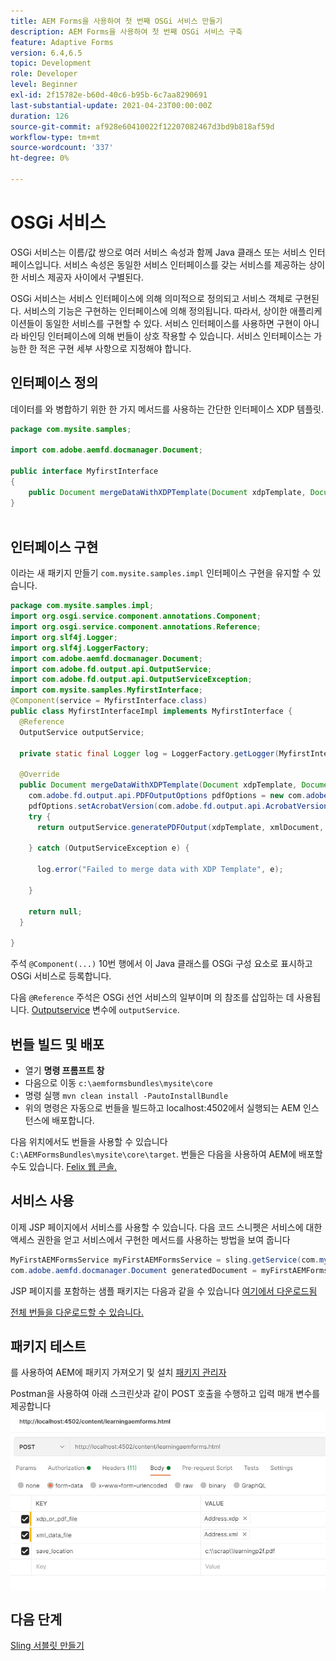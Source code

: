 ```yaml
---
title: AEM Forms을 사용하여 첫 번째 OSGi 서비스 만들기
description: AEM Forms을 사용하여 첫 번째 OSGi 서비스 구축
feature: Adaptive Forms
version: 6.4,6.5
topic: Development
role: Developer
level: Beginner
exl-id: 2f15782e-b60d-40c6-b95b-6c7aa8290691
last-substantial-update: 2021-04-23T00:00:00Z
duration: 126
source-git-commit: af928e60410022f12207082467d3bd9b818af59d
workflow-type: tm+mt
source-wordcount: '337'
ht-degree: 0%

---
```


# OSGi 서비스

OSGi 서비스는 이름/값 쌍으로 여러 서비스 속성과 함께 Java 클래스 또는 서비스 인터페이스입니다. 서비스 속성은 동일한 서비스 인터페이스를 갖는 서비스를 제공하는 상이한 서비스 제공자 사이에서 구별된다.

OSGi 서비스는 서비스 인터페이스에 의해 의미적으로 정의되고 서비스 객체로 구현된다. 서비스의 기능은 구현하는 인터페이스에 의해 정의됩니다. 따라서, 상이한 애플리케이션들이 동일한 서비스를 구현할 수 있다. 서비스 인터페이스를 사용하면 구현이 아니라 바인딩 인터페이스에 의해 번들이 상호 작용할 수 있습니다. 서비스 인터페이스는 가능한 한 적은 구현 세부 사항으로 지정해야 합니다.

## 인터페이스 정의

데이터를 와 병합하기 위한 한 가지 메서드를 사용하는 간단한 인터페이스 <span class="x x-first x-last">XDP</span> 템플릿.

```java
package com.mysite.samples;

import com.adobe.aemfd.docmanager.Document;

public interface MyfirstInterface
{
    public Document mergeDataWithXDPTemplate(Document xdpTemplate, Document xmlDocument);
}
 
```

## 인터페이스 구현

이라는 새 패키지 만들기 `com.mysite.samples.impl` 인터페이스 구현을 유지할 수 있습니다.

```java
package com.mysite.samples.impl;
import org.osgi.service.component.annotations.Component;
import org.osgi.service.component.annotations.Reference;
import org.slf4j.Logger;
import org.slf4j.LoggerFactory;
import com.adobe.aemfd.docmanager.Document;
import com.adobe.fd.output.api.OutputService;
import com.adobe.fd.output.api.OutputServiceException;
import com.mysite.samples.MyfirstInterface;
@Component(service = MyfirstInterface.class)
public class MyfirstInterfaceImpl implements MyfirstInterface {
  @Reference
  OutputService outputService;

  private static final Logger log = LoggerFactory.getLogger(MyfirstInterfaceImpl.class);

  @Override
  public Document mergeDataWithXDPTemplate(Document xdpTemplate, Document xmlDocument) {
    com.adobe.fd.output.api.PDFOutputOptions pdfOptions = new com.adobe.fd.output.api.PDFOutputOptions();
    pdfOptions.setAcrobatVersion(com.adobe.fd.output.api.AcrobatVersion.Acrobat_11);
    try {
      return outputService.generatePDFOutput(xdpTemplate, xmlDocument, pdfOptions);

    } catch (OutputServiceException e) {

      log.error("Failed to merge data with XDP Template", e);

    }

    return null;
  }

}
```

주석 `@Component(...)` 10번 행에서 이 Java 클래스를 OSGi 구성 요소로 표시하고 OSGi 서비스로 등록합니다.

다음 `@Reference` 주석은 OSGi 선언 서비스의 일부이며 의 참조를 삽입하는 데 사용됩니다. [Outputservice](https://helpx.adobe.com/experience-manager/6-5/forms/javadocs/index.html?com/adobe/fd/output/api/OutputService.html) 변수에 `outputService`.


## 번들 빌드 및 배포

* 열기 **명령 프롬프트 창**
* 다음으로 이동 `c:\aemformsbundles\mysite\core`
* 명령 실행 `mvn clean install -PautoInstallBundle`
* 위의 명령은 자동으로 번들을 빌드하고 localhost:4502에서 실행되는 AEM 인스턴스에 배포합니다.

다음 위치에서도 번들을 사용할 수 있습니다 `C:\AEMFormsBundles\mysite\core\target`. 번들은 다음을 사용하여 AEM에 배포할 수도 있습니다. [Felix 웹 콘솔.](http://localhost:4502/system/console/bundles)

## 서비스 사용

이제 JSP 페이지에서 서비스를 사용할 수 있습니다. 다음 코드 스니펫은 서비스에 대한 액세스 권한을 얻고 서비스에서 구현한 메서드를 사용하는 방법을 보여 줍니다

```java
MyFirstAEMFormsService myFirstAEMFormsService = sling.getService(com.mysite.samples.MyFirstAEMFormsService.class);
com.adobe.aemfd.docmanager.Document generatedDocument = myFirstAEMFormsService.mergeDataWithXDPTemplate(xdp_or_pdf_template,xmlDocument);
```

JSP 페이지를 포함하는 샘플 패키지는 다음과 같을 수 있습니다 [여기에서 다운로드됨](assets/learning_aem_forms.zip)

[전체 번들을 다운로드할 수 있습니다.](assets/mysite.core-1.0.0-SNAPSHOT.jar)

## 패키지 테스트

를 사용하여 AEM에 패키지 가져오기 및 설치 [패키지 관리자](http://localhost:4502/crx/packmgr/index.jsp)

Postman을 사용하여 아래 스크린샷과 같이 POST 호출을 수행하고 입력 매개 변수를 제공합니다
![우체부](assets/test-service-postman.JPG)

## 다음 단계

[Sling 서블릿 만들기](./create-servlet.md)

